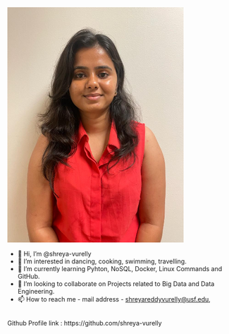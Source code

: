 <img src = https://github.com/shreya-vurelly/Introduction/blob/be6e1db483612e2aac8af092e55259eccfa6ef8c/6048abe9-e157-42d3-b7ac-801aff045c42.jpg width = 400>

- 👋 Hi, I’m @shreya-vurelly
- 👀 I’m interested in dancing, cooking, swimming, travelling.
- 🌱 I’m currently learning Pyhton, NoSQL, Docker, Linux Commands and GitHub.
- 💞️ I’m looking to collaborate on Projects related to Big Data and Data Engineering.
- 📫 How to reach me - mail address - shreyareddyvurelly@usf.edu, 
<br>
Github Profile link : https://github.com/shreya-vurelly
<!---
shreya-vurelly/shreya-vurelly is a ✨ special ✨ repository because its `README.md` (this file) appears on your GitHub profile.
You can click the Preview link to take a look at your changes.
--->

